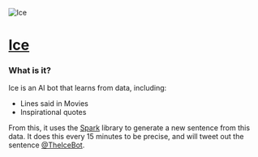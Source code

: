 ![Ice](https://github.com/KingPixil/ice/raw/master/img/Banner.png)
# [Ice](http://meetice.ml)

### What is it?

Ice is an AI bot that learns from data, including:

- Lines said in Movies
- Inspirational quotes

From this, it uses the [Spark](https://github.com/KingPixil/spark) library to generate a new sentence from this data. It does this every 15 minutes to be precise, and will tweet out the sentence [@TheIceBot](https://twitter.com/TheIceBot).
